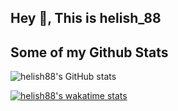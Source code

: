 ## Hey 👋, This is helish_88

## Some of my Github Stats


![helish88's GitHub stats](https://github-readme-stats.vercel.app/api?username=helish88&show_icons=true&theme=tokyonight)</br>


[![helish88's wakatime stats](https://github-readme-stats.vercel.app/api/wakatime?username=helish88&theme=radical)](https://wakatime.com/@helish88)
